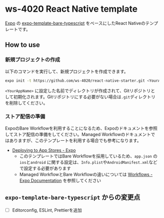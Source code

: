 # ws-4020 React Native template

[Expo](https://expo.io/) の [expo-template-bare-typescript](https://github.com/expo/expo/tree/master/templates/expo-template-bare-typescript) をベースにしたReact Nativeのテンプレートです。

## How to use

### 新規プロジェクトの作成

以下のコマンドを実行して、新規プロジェクトを作成できます。

```bash
expo init -t https://github.com/ws-4020/react-native-starter.git <YourAppName>
```

`<YourAppName>` に設定した名前でディレクトリが作成されて、Gitリポジトリとして初期化されます。Gitリポジトリにする必要がない場合は`.git`ディレクトリを削除してください。

### ストア配信の準備

ExpoのBare Workflowを利用することになるため、Expoのドキュメントを参照してストア配信の準備をしてください。Managed Workflowのドキュメントではありますが、このテンプレートを利用する場合でも参考になります。

* [Deploying to App Stores - Expo](https://docs.expo.io/distribution/app-stores/)
  * このテンプレートではBare Workflowを採用しているため、`app.json` の `ios`と`android` に関する設定は、`Info.plist`や`AndroidManifest.xml`などで設定する必要があります
  * Managed WorkflowとBare Workflowの違いについては [Workflows - Expo Documentation](https://docs.expo.io/introduction/managed-vs-bare/) を参照してください

## `expo-template-bare-typescript` からの変更点

* [ ] Editorconfig, ESLint, Prettierを追加
